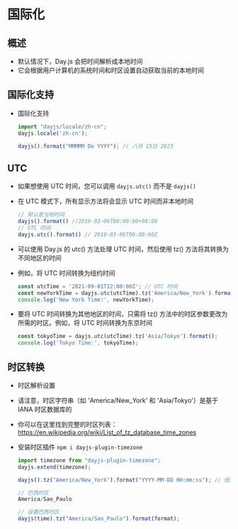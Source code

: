 # 国际化

## 概述

+ 默认情况下，Day.js 会把时间解析成本地时间
+ 它会根据用户计算机的系统时间和时区设置自动获取当前的本地时间

## 国际化支持

+ 国际化支持

  ```js
  import "dayjs/locale/zh-cn";
  dayjs.locale('zh-cn');

  dayjs().format("MMMMM Do YYYY"); // 八月 15日 2023
  ```

## UTC

+ 如果想使用 UTC 时间，您可以调用 `dayjs.utc()` 而不是 `dayjs()`

+ 在 UTC 模式下，所有显示方法将会显示 UTC 时间而非本地时间

  ```js
  // 默认是当地时间
  dayjs().format() //2019-03-06T08:00:00+08:00
  // UTC 时间
  dayjs.utc().format() // 2019-03-06T00:00:00Z
  ```

+ 可以使用 Day.js 的 utc() 方法处理 UTC 时间，然后使用 tz() 方法将其转换为不同地区的时间
+ 例如，将 UTC 时间转换为纽约时间

  ```js
  const utcTime = '2021-09-01T12:00:00Z'; // UTC 时间
  const newYorkTime = dayjs.utc(utcTime).tz('America/New_York').format();
  console.log('New York Time:', newYorkTime);
  ```

+ 要将 UTC 时间转换为其他地区的时间，只需将 tz() 方法中的时区参数更改为所需的时区。例如，将 UTC 时间转换为东京时间

  ```js
  const tokyoTime = dayjs.utc(utcTime).tz('Asia/Tokyo').format();
  console.log('Tokyo Time:', tokyoTime);
  ```

## 时区转换

+ 时区解析设置
+ 请注意，时区字符串（如 'America/New_York' 和 'Asia/Tokyo'）是基于 IANA 时区数据库的
+ 你可以在这里找到完整的时区列表：https://en.wikipedia.org/wiki/List_of_tz_database_time_zones

+ 安装时区插件 `npm i dayjs-plugin-timezone`


  ```js
  import timezone from "dayjs-plugin-timezone";
  dayjs.extend(timezone);

  dayjs().tz("America/New_York").format("YYYY-MM-DD HH:mm:ss"); // 纽约当地时间
  ```

  ```js
  // 巴西时区
  America/Sao_Paulo

  // 设置巴西时区
  dayjs(time).tz("America/Sao_Paulo").format(format);
  ```

